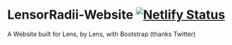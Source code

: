 # LensorRadii-Website [![Netlify Status](https://api.netlify.com/api/v1/badges/c5a31770-7e0c-47da-900c-0e897e8ad8e2/deploy-status)](https://app.netlify.com/sites/lensor-radii/deploys)
 A Website built for Lens, by Lens, with Bootstrap (thanks Twitter)
